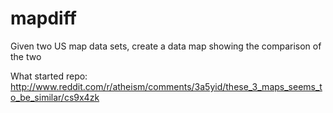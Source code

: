# mapdiff
Given two US map data sets, create a data map showing the comparison of the two

What started repo: http://www.reddit.com/r/atheism/comments/3a5yid/these_3_maps_seems_to_be_similar/cs9x4zk
